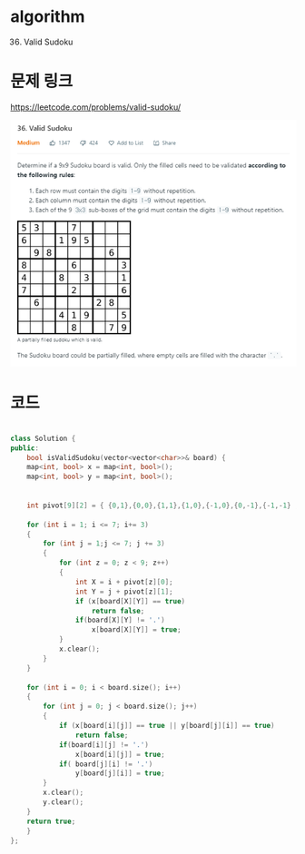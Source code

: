 ﻿# algorithm 
36. Valid Sudoku
  

# 문제 링크    
https://leetcode.com/problems/valid-sudoku/  


![title](https://github.com/jungmin3834/algorithm/blob/master/image/valid-sudoku.png)

# 코드

```cpp

class Solution {
public:
    bool isValidSudoku(vector<vector<char>>& board) {
    map<int, bool> x = map<int, bool>();
	map<int, bool> y = map<int, bool>();
        
   
	int pivot[9][2] = { {0,1},{0,0},{1,1},{1,0},{-1,0},{0,-1},{-1,-1} ,{-1,1},{1,-1} };

	for (int i = 1; i <= 7; i+= 3)
	{
		for (int j = 1;j <= 7; j += 3)
		{
			for (int z = 0; z < 9; z++)
			{
				int X = i + pivot[z][0];
				int Y = j + pivot[z][1];
				if (x[board[X][Y]] == true)
					return false;
                if(board[X][Y] != '.')
				    x[board[X][Y]] = true;
			}
			x.clear();
		}
	}
        
	for (int i = 0; i < board.size(); i++)
	{
		for (int j = 0; j < board.size(); j++)
		{
			if (x[board[i][j]] == true || y[board[j][i]] == true)
				return false;
            if(board[i][j] != '.')
		        x[board[i][j]] = true;
            if( board[j][i] != '.')
			    y[board[j][i]] = true;
		}
		x.clear();
		y.clear();
	}
	return true;
    }
};

```
